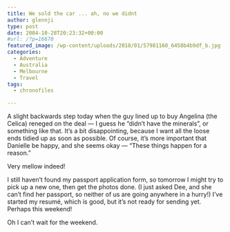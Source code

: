 ```yaml
---
title: We sold the car ... ah, no we didnt
author: glennji
type: post
date: 2004-10-28T20:23:32+00:00
#url: /?p=16670
featured_image: /wp-content/uploads/2018/01/57981160_6458b4b9df_b.jpg
categories:
  - Adventure
  - Australia
  - Melbourne
  - Travel
tags:
  - chronofiles

---
```

A slight backwards step today when the guy lined up to buy Angelina (the Celica) reneged on the deal &#8212; I guess he &#8220;didn&#8217;t have the minerals&#8221;, or something like that. It&#8217;s a bit disappointing, because I want all the loose ends tidied up as soon as possible. Of course, it&#8217;s more important that Danielle be happy, and she seems okay &#8212; &#8220;These things happen for a reason.&#8221;
  
Very mellow indeed!
  
I still haven&#8217;t found my passport application form, so tomorrow I might try to pick up a new one, then get the photos done. (I just asked Dee, and she can&#8217;t find her passport, so neither of us are going anywhere in a hurry!) I&#8217;ve started my resumé, which is good, but it&#8217;s not ready for sending yet. Perhaps this weekend!
  
Oh I can&#8217;t wait for the weekend.
